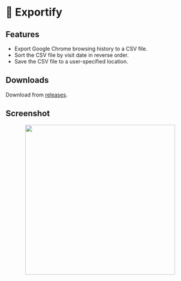 # 📂 Exportify

## Features

- Export Google Chrome browsing history to a CSV file.
- Sort the CSV file by visit date in reverse order.
- Save the CSV file to a user-specified location.

## Downloads

Download from [releases](https://github.com/VicBrnd/Exportify/releases/).

## Screenshot

<p align="center"><a target="_blank"><img src="https://www.bernardoniserver.eu//storage/exportify.png" width="400"></a></p>
